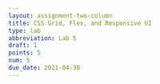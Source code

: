 ```yaml
---
layout: assignment-two-column
title: CSS Grid, Flex, and Responsive UI
type: lab
abbreviation: Lab 5
draft: 1
points: 5
num: 5
due_date: 2021-04-30
---
```

